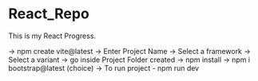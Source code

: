 # React_Repo

This is my React Progress.

-> npm create vite@latest
-> Enter Project Name
-> Select a framework
-> Select a variant
-> go inside Project Folder created
-> npm install
-> npm i bootstrap@latest (choice)
-> To run project - npm run dev


